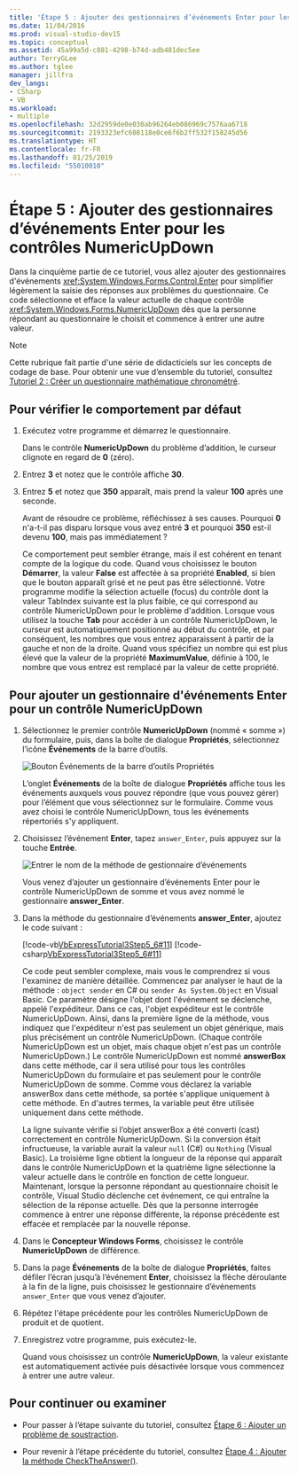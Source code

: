 ```yaml
---
title: 'Étape 5 : Ajouter des gestionnaires d’événements Enter pour les contrôles NumericUpDown'
ms.date: 11/04/2016
ms.prod: visual-studio-dev15
ms.topic: conceptual
ms.assetid: 45a99a5d-c881-4298-b74d-adb481dec5ee
author: TerryGLee
ms.author: tglee
manager: jillfra
dev_langs:
- CSharp
- VB
ms.workload:
- multiple
ms.openlocfilehash: 32d2959de0e030ab96264eb086969c7576aa6718
ms.sourcegitcommit: 2193323efc608118e0ce6f6b2ff532f158245d56
ms.translationtype: HT
ms.contentlocale: fr-FR
ms.lasthandoff: 01/25/2019
ms.locfileid: "55010010"
---
```

# <a name="step-5-add-enter-event-handlers-for-the-numericupdown-controls"></a>Étape 5 : Ajouter des gestionnaires d’événements Enter pour les contrôles NumericUpDown

Dans la cinquième partie de ce tutoriel, vous allez ajouter des gestionnaires d'événements <xref:System.Windows.Forms.Control.Enter> pour simplifier légèrement la saisie des réponses aux problèmes du questionnaire. Ce code sélectionne et efface la valeur actuelle de chaque contrôle <xref:System.Windows.Forms.NumericUpDown> dès que la personne répondant au questionnaire le choisit et commence à entrer une autre valeur.

> [!NOTE]
> Cette rubrique fait partie d'une série de didacticiels sur les concepts de codage de base. Pour obtenir une vue d’ensemble du tutoriel, consultez [Tutoriel 2 : Créer un questionnaire mathématique chronométré](../ide/tutorial-2-create-a-timed-math-quiz.md).

## <a name="to-verify-the-default-behavior"></a>Pour vérifier le comportement par défaut

1. Exécutez votre programme et démarrez le questionnaire.

     Dans le contrôle **NumericUpDown** du problème d’addition, le curseur clignote en regard de **0** (zéro).

2. Entrez **3** et notez que le contrôle affiche **30**.

3. Entrez **5** et notez que **350** apparaît, mais prend la valeur **100** après une seconde.

     Avant de résoudre ce problème, réfléchissez à ses causes. Pourquoi **0** n'a-t-il pas disparu lorsque vous avez entré **3** et pourquoi **350** est-il devenu **100**, mais pas immédiatement ?

     Ce comportement peut sembler étrange, mais il est cohérent en tenant compte de la logique du code. Quand vous choisissez le bouton **Démarrer**, la valeur **False** est affectée à sa propriété **Enabled**, si bien que le bouton apparaît grisé et ne peut pas être sélectionné. Votre programme modifie la sélection actuelle (focus) du contrôle dont la valeur TabIndex suivante est la plus faible, ce qui correspond au contrôle NumericUpDown pour le problème d'addition. Lorsque vous utilisez la touche **Tab** pour accéder à un contrôle NumericUpDown, le curseur est automatiquement positionné au début du contrôle, et par conséquent, les nombres que vous entrez apparaissent à partir de la gauche et non de la droite. Quand vous spécifiez un nombre qui est plus élevé que la valeur de la propriété **MaximumValue**, définie à 100, le nombre que vous entrez est remplacé par la valeur de cette propriété.

## <a name="to-add-an-enter-event-handler-for-a-numericupdown-control"></a>Pour ajouter un gestionnaire d'événements Enter pour un contrôle NumericUpDown

1. Sélectionnez le premier contrôle **NumericUpDown** (nommé « somme ») du formulaire, puis, dans la boîte de dialogue **Propriétés**, sélectionnez l’icône **Événements** de la barre d’outils.

   ![Bouton Événements de la barre d’outils Propriétés](media/control-properties-events.png)

   L’onglet **Événements** de la boîte de dialogue **Propriétés** affiche tous les événements auxquels vous pouvez répondre (que vous pouvez gérer) pour l’élément que vous sélectionnez sur le formulaire. Comme vous avez choisi le contrôle NumericUpDown, tous les événements répertoriés s'y appliquent.

2. Choisissez l’événement **Enter**, tapez `answer_Enter`, puis appuyez sur la touche **Entrée**.

   ![Entrer le nom de la méthode de gestionnaire d’événements](media/enter-event.png)

   Vous venez d’ajouter un gestionnaire d’événements Enter pour le contrôle NumericUpDown de somme et vous avez nommé le gestionnaire **answer_Enter**.

3. Dans la méthode du gestionnaire d’événements **answer_Enter**, ajoutez le code suivant :

     [!code-vb[VbExpressTutorial3Step5_6#11](../ide/codesnippet/VisualBasic/step-5-add-enter-event-handlers-for-the-numericupdown-controls_1.vb)]
     [!code-csharp[VbExpressTutorial3Step5_6#11](../ide/codesnippet/CSharp/step-5-add-enter-event-handlers-for-the-numericupdown-controls_1.cs)]

     Ce code peut sembler complexe, mais vous le comprendrez si vous l'examinez de manière détaillée. Commencez par analyser le haut de la méthode : `object sender` en C# ou `sender As System.Object` en Visual Basic. Ce paramètre désigne l'objet dont l'événement se déclenche, appelé l'expéditeur. Dans ce cas, l'objet expéditeur est le contrôle NumericUpDown. Ainsi, dans la première ligne de la méthode, vous indiquez que l'expéditeur n'est pas seulement un objet générique, mais plus précisément un contrôle NumericUpDown. (Chaque contrôle NumericUpDown est un objet, mais chaque objet n'est pas un contrôle NumericUpDown.) Le contrôle NumericUpDown est nommé **answerBox** dans cette méthode, car il sera utilisé pour tous les contrôles NumericUpDown du formulaire et pas seulement pour le contrôle NumericUpDown de somme. Comme vous déclarez la variable answerBox dans cette méthode, sa portée s'applique uniquement à cette méthode. En d'autres termes, la variable peut être utilisée uniquement dans cette méthode.

     La ligne suivante vérifie si l’objet answerBox a été converti (cast) correctement en contrôle NumericUpDown. Si la conversion était infructueuse, la variable aurait la valeur `null` (C#) ou `Nothing` (Visual Basic). La troisième ligne obtient la longueur de la réponse qui apparaît dans le contrôle NumericUpDown et la quatrième ligne sélectionne la valeur actuelle dans le contrôle en fonction de cette longueur. Maintenant, lorsque la personne répondant au questionnaire choisit le contrôle, Visual Studio déclenche cet événement, ce qui entraîne la sélection de la réponse actuelle. Dès que la personne interrogée commence à entrer une réponse différente, la réponse précédente est effacée et remplacée par la nouvelle réponse.

4. Dans le **Concepteur Windows Forms**, choisissez le contrôle **NumericUpDown** de différence.

5. Dans la page **Événements** de la boîte de dialogue **Propriétés**, faites défiler l’écran jusqu’à l’événement **Enter**, choisissez la flèche déroulante à la fin de la ligne, puis choisissez le gestionnaire d’événements `answer_Enter` que vous venez d’ajouter.

6. Répétez l'étape précédente pour les contrôles NumericUpDown de produit et de quotient.

7. Enregistrez votre programme, puis exécutez-le.

     Quand vous choisissez un contrôle **NumericUpDown**, la valeur existante est automatiquement activée puis désactivée lorsque vous commencez à entrer une autre valeur.

## <a name="to-continue-or-review"></a>Pour continuer ou examiner

- Pour passer à l’étape suivante du tutoriel, consultez [Étape 6 : Ajouter un problème de soustraction](../ide/step-6-add-a-subtraction-problem.md).

- Pour revenir à l’étape précédente du tutoriel, consultez [Étape 4 : Ajouter la méthode CheckTheAnswer()](../ide/step-4-add-the-checktheanswer-parens-method.md).
